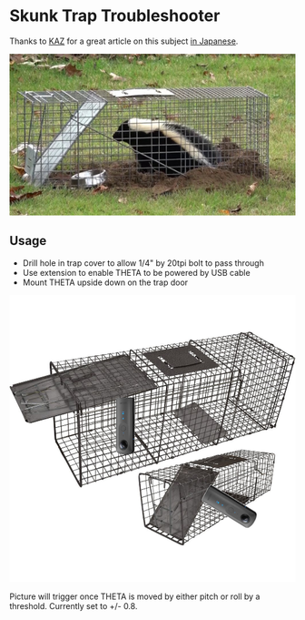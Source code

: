 # Skunk Trap Troubleshooter


Thanks to  [KAZ](https://twitter.com/yokazuya_jp) for a great article on
this subject [in Japanese](https://qiita.com/yokazuya/items/f36e5a2252bf32b0c18b).

![skunk trap](images/skunktrap.jpeg)

## Usage

* Drill hole in trap cover to allow 1/4" by 20tpi bolt to pass through
* Use extension to enable THETA to be powered by USB cable
* Mount THETA upside down on the trap door

![theta mounting](images/skunktrap-wire.jpeg)

Picture will trigger once THETA is moved by either pitch or roll by a 
threshold.  Currently set to +/- 0.8.
